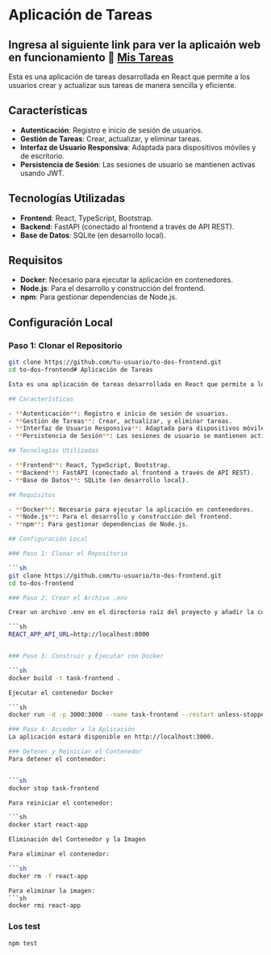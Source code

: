 # Aplicación de Tareas

## Ingresa al siguiente link para ver la aplicaión web en funcionamiento 🚀 [Mis Tareas](http://54.152.5.128:3000/)

Esta es una aplicación de tareas desarrollada en React que permite a los usuarios crear y actualizar sus tareas de manera sencilla y eficiente.

## Características

- **Autenticación**: Registro e inicio de sesión de usuarios.
- **Gestión de Tareas**: Crear, actualizar, y eliminar tareas.
- **Interfaz de Usuario Responsiva**: Adaptada para dispositivos móviles y de escritorio.
- **Persistencia de Sesión**: Las sesiones de usuario se mantienen activas usando JWT.

## Tecnologías Utilizadas

- **Frontend**: React, TypeScript, Bootstrap.
- **Backend**: FastAPI (conectado al frontend a través de API REST).
- **Base de Datos**: SQLite (en desarrollo local).

## Requisitos

- **Docker**: Necesario para ejecutar la aplicación en contenedores.
- **Node.js**: Para el desarrollo y construcción del frontend.
- **npm**: Para gestionar dependencias de Node.js.

## Configuración Local

### Paso 1: Clonar el Repositorio

````sh
git clone https://github.com/tu-usuario/to-dos-frontend.git
cd to-dos-frontend# Aplicación de Tareas

Esta es una aplicación de tareas desarrollada en React que permite a los usuarios crear y actualizar sus tareas de manera sencilla y eficiente.

## Características

- **Autenticación**: Registro e inicio de sesión de usuarios.
- **Gestión de Tareas**: Crear, actualizar, y eliminar tareas.
- **Interfaz de Usuario Responsiva**: Adaptada para dispositivos móviles y de escritorio.
- **Persistencia de Sesión**: Las sesiones de usuario se mantienen activas usando JWT.

## Tecnologías Utilizadas

- **Frontend**: React, TypeScript, Bootstrap.
- **Backend**: FastAPI (conectado al frontend a través de API REST).
- **Base de Datos**: SQLite (en desarrollo local).

## Requisitos

- **Docker**: Necesario para ejecutar la aplicación en contenedores.
- **Node.js**: Para el desarrollo y construcción del frontend.
- **npm**: Para gestionar dependencias de Node.js.

## Configuración Local

### Paso 1: Clonar el Repositorio

```sh
git clone https://github.com/tu-usuario/to-dos-frontend.git
cd to-dos-frontend

### Paso 2: Crear el Archivo .env

Crear un archivo .env en el directorio raíz del proyecto y añadir la configuración necesaria. Un ejemplo de configuración puede ser:

```sh
REACT_APP_API_URL=http://localhost:8000


### Paso 3: Construir y Ejecutar con Docker

```sh
docker build -t task-frontend .

Ejecutar el contenedor Docker

```sh
docker run -d -p 3000:3000 --name task-frontend --restart unless-stopped task-frontend

### Paso 4: Acceder a la Aplicación
La aplicación estará disponible en http://localhost:3000.

### Detener y Reiniciar el Contenedor
Para detener el contenedor:


```sh
docker stop task-frontend

Para reiniciar el contenedor:

```sh
docker start react-app

Eliminación del Contenedor y la Imagen

Para eliminar el contenedor:

```sh
docker rm -f react-app

Para eliminar la imagen:
```sh
docker rmi react-app
````

### Los test

```sh
npm test
```

